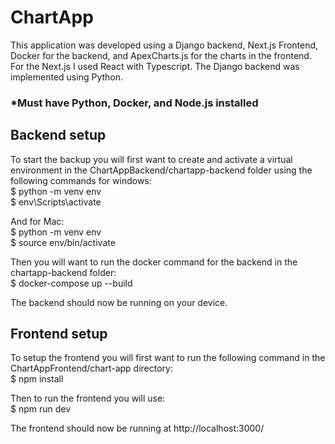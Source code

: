 # ChartApp

This application was developed using a Django backend, Next.js Frontend, Docker for the backend, and ApexCharts.js for the charts in the frontend.
For the Next.js I used React with Typescript.
The Django backend was implemented using Python.

### *Must have Python, Docker, and Node.js installed

## Backend setup
To start the backup you will first want to create and activate a virtual environment in the ChartAppBackend/chartapp-backend folder using the following commands for windows:  
$ python -m venv env  
$ env\Scripts\activate  

And for Mac:  
$ python -m venv env  
$ source env/bin/activate  

Then you will want to run the docker command for the backend in the chartapp-backend folder:  
$ docker-compose up --build

The backend should now be running on your device.

## Frontend setup
To setup the frontend you will first want to run the following command in the ChartAppFrontend/chart-app directory:  
$ npm install

Then to run the frontend you will use:   
$ npm run dev

The frontend should now be running at http://localhost:3000/ 
